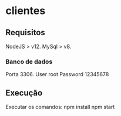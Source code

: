 # clientes

## Requisitos
NodeJS > v12.
MySql > v8.

### Banco de dados
Porta 3306.
User root
Password 12345678

## Execução
Executar os comandos:
npm install 
npm start
